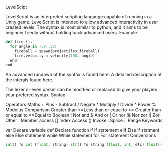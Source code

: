 LevelScipt

LevelScript is an interpreted scripting langauge capable of running in a Unity game. LevelScript is intended to allow advanced interactivity in user created levels. The syntax is most similar to python, and it aims to be beginner friedly without holding back advanced users.
Example
```python
def fire ():
  for angle in -30..30:
    fireball = spawn(projectiles.fireball)
    fire.velocity = velocity(100, angle)
  end
end
```
An advanced rundown of the syntax is found here.
A detailed description of the interals found here.

The lexer or even parser can be modified or replaced to give your players your prefered syntax.
Syntax

Operators Maths + Plus - Subtract / Negate * Multiply / Divide ^ Power % Modolus Comparison <Less than >Greater than <=Less than or equal to >= Greater than or equal to ==Equal to Boolean ! Not and & And or | Or nor !& Nor zor !| Zor Other . Member access [] Index Access () Invoke : Splice .. Range
Keywords

var Decare variable def Declare function if If statement elif Else if statment else Else statement while While statement for For statement
Conversions
```python
int() To int (float, string) str() To string (float, int, etc) float() To float (int, string) bool() To boolean (string) rotation() To quaternion (vector, xyz)
```
